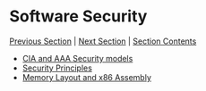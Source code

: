 # Software Security <!-- omit in toc -->

[Previous Section][prev] | [Next Section][next] | [Section Contents][index]

[prev]: ../index
[next]: ../index
[index]: ../index

- [CIA and AAA Security models](./01cia-aaa.md)
- [Security Principles](./02principles.md)
- [Memory Layout and x86 Assembly](./03memlayout.md)